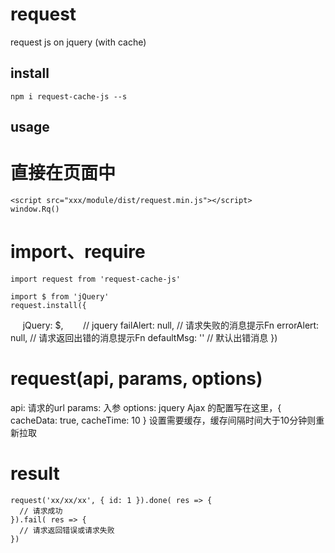 request
===
request js on jquery (with cache)

install
---
    npm i request-cache-js --s
    
usage
---
# 直接在页面中
    <script src="xxx/module/dist/request.min.js"></script>
    window.Rq()
# import、require
    import request from 'request-cache-js'
    
    import $ from 'jQuery'
    request.install({
      jQuery: $,        // jquery
      failAlert: null,  // 请求失败的消息提示Fn
      errorAlert: null, // 请求返回出错的消息提示Fn
      defaultMsg: ''    // 默认出错消息
    })
    
# request(api, params, options)
  api: 请求的url
  params: 入参
  options: jquery Ajax 的配置写在这里，{ cacheData: true, cacheTime: 10 } 设置需要缓存，缓存间隔时间大于10分钟则重新拉取
  
# result
    request('xx/xx/xx', { id: 1 }).done( res => {
      // 请求成功
    }).fail( res => {
      // 请求返回错误或请求失败
    })
